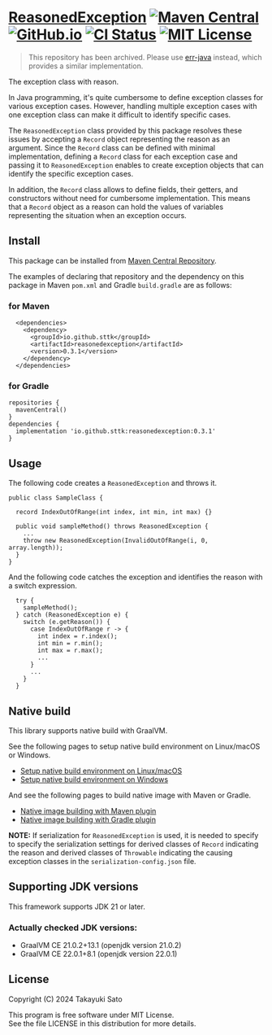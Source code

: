 # [ReasonedException][repo-url] [![Maven Central][mvn-img]][mvn-url] [![GitHub.io][io-img]][io-url] [![CI Status][ci-img]][ci-url] [![MIT License][mit-img]][mit-url]

> This repository has been archived. Please use [err-java](https://github.com/sttk/errs-java) instead, which provides a similar implementation.

The exception class with reason.

In Java programming, it's quite cumbersome to define exception classes for
various exception cases. However, handling multiple exception cases
with one exception class can make it difficult to identify specific cases.

The `ReasonedException` class provided by this package resolves these issues by
accepting a `Record` object representing the reason as an argument.
Since the `Record` class can be defined with minimal implementation, defining a
`Record` class for each exception case and passing it to `ReasonedException`
enables to create exception objects that can identify the specific exception
cases.

In addition, the `Record` class allows to define fields, their getters, and
constructors without need for cumbersome implementation.
This means that a `Record` object as a reason can hold the values of variables
representing the situation when an exception occurs.


## Install

This package can be installed from [Maven Central Repository][mvn-url].

The examples of declaring that repository and the dependency on this package in
Maven `pom.xml` and Gradle `build.gradle` are as follows:

### for Maven

```
  <dependencies>
    <dependency>
      <groupId>io.github.sttk</groupId>
      <artifactId>reasonedexception</artifactId>
      <version>0.3.1</version>
    </dependency>
  </dependencies>
```

### for Gradle

```
repositories {
  mavenCentral()
}
dependencies {
  implementation 'io.github.sttk:reasonedexception:0.3.1'
}
```


## Usage

The following code creates a `ReasonedException` and throws it.

```
public class SampleClass {

  record IndexOutOfRange(int index, int min, int max) {}

  public void sampleMethod() throws ReasonedException {
    ...
    throw new ReasonedException(InvalidOutOfRange(i, 0, array.length));
  }
}
```

And the following code catches the exception and identifies the reason with
a switch expression.

```
  try {
    sampleMethod();
  } catch (ReasonedException e) {
    switch (e.getReason()) {
      case IndexOutOfRange r -> {
        int index = r.index();
        int min = r.min();
        int max = r.max();
        ...
      }
      ...
    }
  }
```


## Native build

This library supports native build with GraalVM.

See the following pages to setup native build environment on Linux/macOS or Windows.
- [Setup native build environment on Linux/macOS](https://www.graalvm.org/latest/reference-manual/native-image/)
- [Setup native build environment on Windows](https://www.graalvm.org/latest/docs/getting-started/windows/#prerequisites-for-native-image-on-windows)

And see the following pages to build native image with Maven or Gradle.
- [Native image building with Maven plugin](https://graalvm.github.io/native-build-tools/latest/maven-plugin.html)
- [Native image building with Gradle plugin](https://graalvm.github.io/native-build-tools/latest/gradle-plugin.html)

**NOTE:** If serialization for `ReasonedException` is used, it is needed to
specify to specify the serialization settings for derived classes of `Record`
indicating the reason and derived classes of `Throwable` indicating the causing
exception classes in the `serialization-config.json` file.

## Supporting JDK versions

This framework supports JDK 21 or later.

### Actually checked JDK versions:

- GraalVM CE 21.0.2+13.1 (openjdk version 21.0.2)
- GraalVM CE 22.0.1+8.1  (openjdk version 22.0.1)


## License

Copyright (C) 2024 Takayuki Sato

This program is free software under MIT License.<br>
See the file LICENSE in this distribution for more details.


[repo-url]: https://github.com/sttk/ReasonedException
[mvn-img]: https://img.shields.io/badge/maven_central-0.3.1-276bdd.svg
[mvn-url]: https://central.sonatype.com/artifact/io.github.sttk/reasonedexception/0.3.1
[io-img]: https://img.shields.io/badge/github.io-Javadoc-4d7a97.svg
[io-url]: https://sttk.github.io/ReasonedException/
[ci-img]: https://github.com/sttk/ReasonedException/actions/workflows/java-ci.yml/badge.svg?branch=main
[ci-url]: https://github.com/sttk/ReasonedException/actions
[mit-img]: https://img.shields.io/badge/license-MIT-green.svg
[mit-url]: https://opensource.org/licenses/MIT
